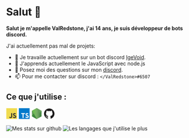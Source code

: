 # Salut 👋


**Salut je m'appelle ValRedstone, j'ai 14 ans, je suis développeur de bots discord.**

J'ai actuellement pas mal de projets:

- 🔭 Je travaille actuellement sur un bot discord [IgeVoid](https://github.com/ValRedstone/IgeVoid).
- 🌱 J'apprends actuellement le JavaScript avec node.js
- 💬 Posez moi des questions sur mon [discord](https://discord.gg/nDKqMN6cG8).
- 📫 Pour me contacter sur discord : `</ValRedstone>#6507`

## Ce que j'utilise :

<code><img height="30" src="https://raw.githubusercontent.com/devicons/devicon/master/icons/javascript/javascript-original.svg"></code>
<code><img height="30" src="https://raw.githubusercontent.com/devicons/devicon/master/icons/typescript/typescript-original.svg"></code>
<code><img height="30" src="https://raw.githubusercontent.com/github/explore/80688e429a7d4ef2fca1e82350fe8e3517d3494d/topics/nodejs/nodejs.png"></code>
<code><img height="30" src="https://github.com/devicons/devicon/blob/master/icons/github/github-original.svg"></code>

<img alt="Mes stats sur github" src="https://github-readme-stats.vercel.app/api?username=ValRedstone&show_icons=true&hide_border=true&theme=tokyonight" />

<img alt="Les langages que j'utilise le plus" src="https://github-readme-stats.vercel.app/api/top-langs?username=ValRedstone&show_icons=true&theme=tokyonight&layout=compact" />

